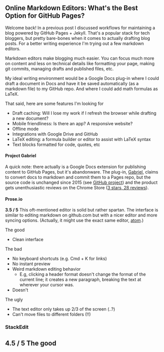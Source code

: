 ## Online Markdown Editors: What's the Best Option for GitHub Pages?

Welcome back! In a previous post I discussed workflows for maintaining a blog powered by GitHub Pages + Jekyll. That's a popular stack for tech bloggers, but pretty bare-bones when it comes to actually drafting blog posts. For a better writing experience I'm trying out a few markdown editors.

Markdown editors make blogging much easier. You can focus much more on content and less on technical details like formatting your page, making git commits, managing drafts and published files, etc. 

My ideal writing environment would be a Google Docs plug-in where I could draft a document in Docs and have it be saved automatically (as a markdown file) to my GitHub repo. And where I could add math formulas as LaTeX.

That said, here are some features I'm looking for
- Draft caching: Will I lose my work if I refresh the browser while drafting a new document?
- Mobile friendliness: Is there an app? A responsive website?
- Offline mode
- Integrations with Google Drive and GitHub
- LaTeX editing: a formula builder or editor to assist with LaTeX syntax
- Text blocks formatted for code, quotes, etc

#### Project Gabriel

A quick note: there actually is a Google Docs extension for publishing content to GitHub Pages, but it's abandonware. The plug-in, [Gabriel](https://educ.io/extensions/gabriel), claims to convert docs to markdown and commit them to a Pages repo, but the source code is unchanged since 2015 (see [GitHub project](https://github.com/thiscouldbejd/Gabriel)) and the product gets unenthusiastic reviews on the Chrome Store ([3 stars, 28 reviews](https://chrome.google.com/webstore/detail/gabriel/okimajjeocnndpifeelaajdebkkbckff)).

#### Prose.io

**3.5 / 5** This oft-mentioned editor is solid but rather spartan. The interface is similar to editing markdown on github.com but with a nicer editor and more syncing options. (Actually, it might use the exact same editor, [atom](atom.io).)

 The good
- Clean interface

The bad
- No keyboard shortcuts (e.g. Cmd + K for links)
- No instant preview
- Weird markdown editing behavior
  - E.g, clicking a header format doesn't change the format of the current line; it creates a new paragraph, breaking the text at wherever your cursor was. 
- Doesn't 

The ugly
- The text editor only takes up 2/3 of the screen (..?)
- Can't move files to different folders (!!)

### StackEdit

**4.5 / 5** 
The good
-  
<!--stackedit_data:
eyJoaXN0b3J5IjpbNzM0MjMxNzUwLC00NzAzMTAwOTgsOTkyNT
gwMDQwXX0=
-->